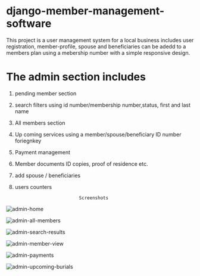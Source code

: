 # django-member-management-software

This project is a user management system for a local business includes user registration, member-profile, spouse and beneficiaries can be adedd to a members plan using a mebership number with a simple responsive design.

# The admin section includes 
1) pending member section
2) search filters using id number/membership number,status, first and last name
2) All members section
3) Up coming services using a member/spouse/beneficiary ID number foriegnkey 
4) Payment management 
5) Member documents ID copies, proof of residence etc.
6) add spouse / beneficiaries
7) users counters

                               
                               Screenshots
 ![admin-home](https://user-images.githubusercontent.com/58868373/134899943-5194cd04-3d97-4dfa-8eec-52ead2ceba59.png)
 
 ![admin-all-members](https://user-images.githubusercontent.com/58868373/134900090-11371b2e-f428-4576-b4cf-49c12e9feeef.png)
 
 ![admin-search-results](https://user-images.githubusercontent.com/58868373/134900209-39a7984b-5d38-43e5-9b63-410b2426fd5b.png)
 
 ![admin-member-view](https://user-images.githubusercontent.com/58868373/134900275-1296ba61-a406-4b66-a422-b75f2a72130d.png)
 
 ![admin-payments](https://user-images.githubusercontent.com/58868373/134900373-a29a54d8-f4fa-4ea6-b19a-62270e331548.png)
 
 ![admin-upcoming-burials](https://user-images.githubusercontent.com/58868373/134900460-e0a57633-5cd2-45b4-b82c-1ae306232dbd.png)
